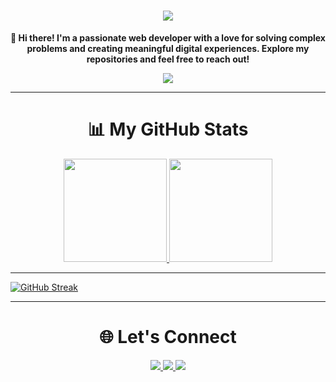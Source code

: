 <h1 align="center">
  <a href="https://github.com/JulienArbellini">
    <img src="https://readme-typing-svg.herokuapp.com/?lines=Welcome+to+my+GitHub!;I'm+Julien+Arbellini.;Passionate+Web+Developer!&center=true&size=30">
  </a>
</h1>

<p align="center">
  <strong>👋 Hi there! I'm a passionate web developer with a love for solving complex problems and creating meaningful digital experiences. Explore my repositories and feel free to reach out!</strong>
</p>

<p align="center">
  <a href="https://github.com/JulienArbellini">
    <img src="https://github-profile-trophy.vercel.app/?username=JulienArbellini&theme=radical&column=4&margin-w=15&margin-h=15">
  </a>
</p>

---

<h1 align="center">📊 My GitHub Stats</h1>
<p align="center">
  <a href="https://github.com/JulienArbellini">
    <img src="https://github-readme-stats.vercel.app/api?username=JulienArbellini&show_icons=true&count_private=true&hide_title=true&hide_border=true&theme=radical" height="165">
  </a>
  <a href="https://github.com/JulienArbellini">
    <img src="https://github-readme-stats.vercel.app/api/top-langs/?username=JulienArbellini&count_private=true&layout=compact&hide_border=true&theme=radical" height="165">
  </a>
</p>

---

<a href="https://git.io/streak-stats"><img src="http://github-readme-streak-stats.herokuapp.com?user=JulienArbellini" alt="GitHub Streak" /></a>

---

<h1 align="center">🌐 Let's Connect</h1>
<p align="center">
  <a href="https://www.linkedin.com/in/julien-arbellini">
    <img src="https://img.shields.io/badge/-LinkedIn-0A66C2?style=for-the-badge&logo=linkedin&logoColor=white">
  </a>
  <a href="mailto:julien.arbellini@example.com">
    <img src="https://img.shields.io/badge/Email-D14836?style=for-the-badge&logo=gmail&logoColor=white">
  </a>
  <a href="https://github.com/JulienArbellini">
    <img src="https://img.shields.io/github/followers/JulienArbellini?label=Follow%20Me&style=for-the-badge">
  </a>
</p>
